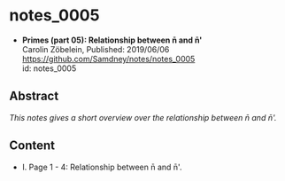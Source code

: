 # notes_0005

* **Primes (part 05): Relationship between n̄ and n̄'**  
Carolin Zöbelein, Published: 2019/06/06  
https://github.com/Samdney/notes/notes_0005   
id: notes_0005  

## Abstract
*This notes gives a short overview over the relationship between n̄ and n̄'.*

## Content
* I. Page 1 - 4: Relationship between n̄ and n̄'.
